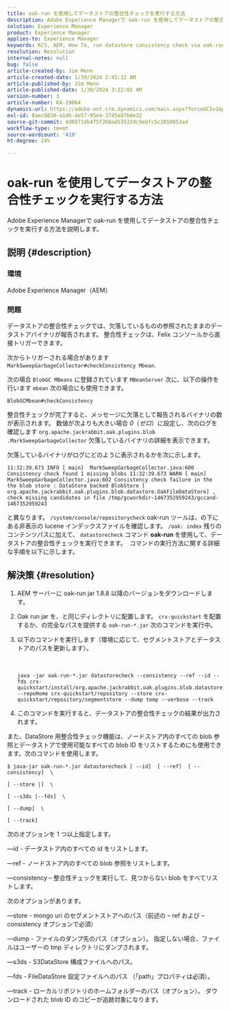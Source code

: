```yaml
---
title: oak-run を使用してデータストアの整合性チェックを実行する方法
description: Adobe Experience Managerで oak-run を使用してデータストアの整合性チェックを実行する方法を説明します。
solution: Experience Manager
product: Experience Manager
applies-to: Experience Manager
keywords: KCS, AEM, How To, run datastore consistency check via oak-run, Adobe Experience Manager
resolution: Resolution
internal-notes: null
bug: false
article-created-by: Jim Menn
article-created-date: 1/30/2024 2:45:12 AM
article-published-by: Jim Menn
article-published-date: 1/30/2024 3:22:01 AM
version-number: 3
article-number: KA-19064
dynamics-url: https://adobe-ent.crm.dynamics.com/main.aspx?forceUCI=1&pagetype=entityrecord&etn=knowledgearticle&id=2c0b9c95-19bf-ee11-9079-6045bd006268
exl-id: 8aec0830-a1db-4e57-95e4-3745e87bde32
source-git-commit: 4d8871db475f268ad53522dc9ebfc5c2850853ad
workflow-type: tm+mt
source-wordcount: '419'
ht-degree: 24%

---
```


# oak-run を使用してデータストアの整合性チェックを実行する方法


Adobe Experience Managerで oak-run を使用してデータストアの整合性チェックを実行する方法を説明します。

## 説明 {#description}


### 環境

Adobe Experience Manager（AEM）

### 問題

データストアの整合性チェックでは、欠落しているものの参照されたままのデータストアバイナリが報告されます。 整合性チェックは、Felix コンソールから直接トリガーできます。

次からトリガーされる場合があります `MarkSweepGarbageCollector#checkConsistency Mbean`.

次の場合 `BlobGC MBeans` に登録されています `MBeanServer` 次に、以下の操作を行います `mbean` 次の場合にも使用できます。

`BlobGCMbean#checkConsistency`

整合性チェックが完了すると、メッセージに欠落として報告されるバイナリの数が表示されます。 数値が次よりも大きい場合 *0*（*ゼロ*）に設定し、次のログを確認します `org.apache.jackrabbit.oak.plugins.blob .MarkSweepGarbageCollector` 欠落しているバイナリの詳細を表示できます。

欠落しているバイナリがログにどのように表示されるかを次に示します。




```
11:32:39.673 INFO [ main]  MarkSweepGarbageCollector.java:600 Consistency check found 1 missing blobs 11:32:39.673 WARN [ main]  MarkSweepGarbageCollector.java:602 Consistency check failure in the the blob store : DataStore backed BlobStore [ org.apache.jackrabbit.oak.plugins.blob.datastore.OakFileDataStore] , check missing candidates in file /tmp/gcworkdir-1467352959243/gccand-1467352959243
```




と異なります。 `/system/console/repositorycheck` oak-run ツールは、の下にある非表示の lucene インデックスファイルを確認します。 `/oak: index` 残りのコンテンツパスに加えて、 `datastorecheck` コマンド <b>oak-run </b>を使用して、データストアの整合性チェックを実行できます。  コマンドの実行方法に関する詳細な手順を以下に示します。


## 解決策 {#resolution}


1. AEM サーバーに oak-run jar 1.8.8 以降のバージョンをダウンロードします。
2. Oak run jar を、と同じディレクトリに配置します。 `crx-quickstart` を配置するか、の完全なパスを提供する `oak-run-*.jar` 次のコマンドを実行中。
3. 以下のコマンドを実行します（環境に応じて、セグメントストアとデータストアのパスを更新します）。<br><br><br>

   ```
   java -jar oak-run-*.jar datastorecheck --consistency --ref --id --fds crx-quickstart/install/org.apache.jackrabbit.oak.plugins.blob.datastore.FileDataStore.config --repoHome crx-quickstart/repository --store crx-quickstart/repository/segmentstore --dump temp --verbose --track
   ```

4. このコマンドを実行すると、データストアの整合性チェックの結果が出力されます。




また、DataStore 用整合性チェック機能は、ノードストア内のすべての blob 参照とデータストアで使用可能なすべての blob ID をリストするためにも使用できます。次のコマンドを使用します。

`$ java-jar oak-run-*.jar datastorecheck [ --id]  [ --ref]  [ --consistency]  \`

`[ --store |]  \`

`[ --s3ds |--fds]  \`

`[ --dump]  \`

`[ --track]`



次のオプションを 1 つ以上指定します。

—id - データストア内のすべての id をリストします。

—ref - ノードストア内のすべての blob 参照をリストします。

—consistency – 整合性チェックを実行して、見つからない blob をすべてリストします。



次のオプションがあります。

—store - mongo uri のセグメントストアへのパス（前述の – ref および – consistency オプションで必須）

—dump - ファイルのダンプ先のパス（オプション）。 指定しない場合、ファイルはユーザーの tmp ディレクトリにダンプされます。

—s3ds - S3DataStore 構成ファイルへのパス。

—fds - FileDataStore 設定ファイルへのパス （「path」プロパティは必須）。

—track - ローカルリポジトリのホームフォルダーのパス（オプション）。 ダウンロードされた blob ID のコピーが追跡対象になります。
